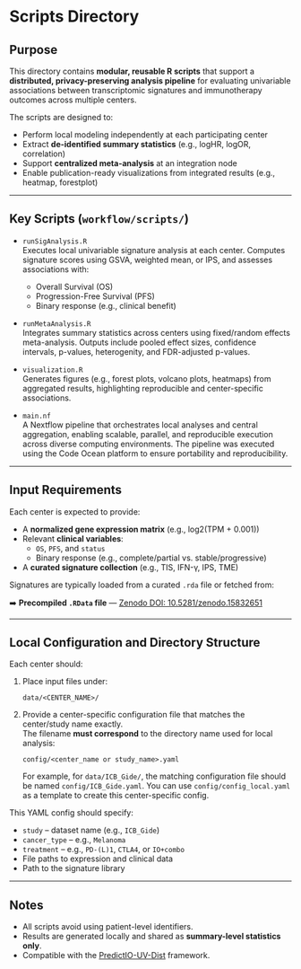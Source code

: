 # Scripts Directory

## Purpose

This directory contains **modular, reusable R scripts** that support a **distributed, privacy-preserving analysis pipeline** for evaluating univariable associations between transcriptomic signatures and immunotherapy outcomes across multiple centers.

The scripts are designed to:

- Perform local modeling independently at each participating center
- Extract **de-identified summary statistics** (e.g., logHR, logOR, correlation)
- Support **centralized meta-analysis** at an integration node
- Enable publication-ready visualizations from integrated results (e.g., heatmap, forestplot)

---

## Key Scripts (`workflow/scripts/`)

- `runSigAnalysis.R`  
  Executes local univariable signature analysis at each center. Computes signature scores using GSVA, weighted mean, or IPS, and assesses associations with:
  - Overall Survival (OS)
  - Progression-Free Survival (PFS)
  - Binary response (e.g., clinical benefit)

- `runMetaAnalysis.R`  
  Integrates summary statistics across centers using fixed/random effects meta-analysis. Outputs include pooled effect sizes, confidence intervals, p-values, heterogenity, and FDR-adjusted p-values.

- `visualization.R`  
  Generates figures (e.g., forest plots, volcano plots, heatmaps) from aggregated results, highlighting reproducible and center-specific associations.

- `main.nf`  
  A Nextflow pipeline that orchestrates local analyses and central aggregation, enabling scalable, parallel, and reproducible execution across diverse computing environments. The pipeline was executed using the Code Ocean platform to ensure portability and reproducibility. 

---

## Input Requirements

Each center is expected to provide:

- A **normalized gene expression matrix** (e.g., log2(TPM + 0.001))
- Relevant **clinical variables**:
  - `OS`, `PFS`, and `status`
  - Binary response (e.g., complete/partial vs. stable/progressive)
- A **curated signature collection** (e.g., TIS, IFN-γ, IPS, TME)

Signatures are typically loaded from a curated `.rda` file or fetched from:

➡️ **Precompiled `.RData` file** — [Zenodo DOI: 10.5281/zenodo.15832651](https://zenodo.org/records/15832652)

---

## Local Configuration and Directory Structure

Each center should:

1. Place input files under:  
   ```
   data/<CENTER_NAME>/
   ```

2. Provide a center-specific configuration file that matches the center/study name exactly.  
   The filename **must correspond** to the directory name used for local analysis:
   ```
   config/<center_name or study_name>.yaml
   ```

   For example, for `data/ICB_Gide/`, the matching configuration file should be named `config/ICB_Gide.yaml`. You can use `config/config_local.yaml` as a template to create this center-specific config.

This YAML config should specify:

- `study` – dataset name (e.g., `ICB_Gide`)
- `cancer_type` – e.g., `Melanoma`
- `treatment` – e.g., `PD-(L)1`, `CTLA4`, or `IO+combo`
- File paths to expression and clinical data
- Path to the signature library

---

## Notes

- All scripts avoid using patient-level identifiers.
- Results are generated locally and shared as **summary-level statistics only**.
- Compatible with the [PredictIO-UV-Dist](https://github.com/bhklab/PredictIO-UV-Dist) framework.
